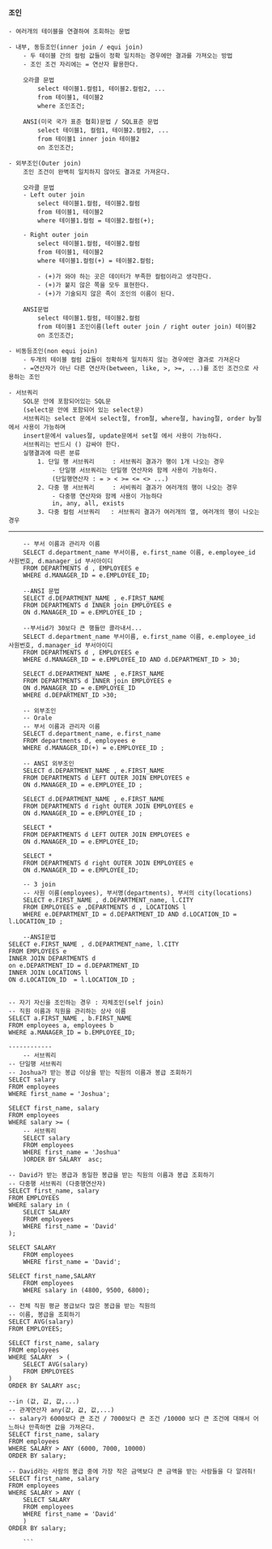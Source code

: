 #### 조인
    - 여러개의 테이블을 연결하여 조회하는 문법

    - 내부, 동등조인(inner join / equi join)
        - 두 테이블 간의 컬럼 값들이 정확 일치하는 경우에만 결과를 가져오는 방법
        - 조인 조건 자리에는 = 연산자 활용한다.

        오라클 문법
            select 테이블1.컬럼1, 테이블2.컬럼2, ...
            from 테이블1, 테이블2
            where 조인조건;

        ANSI(미국 국가 표준 협회)문법 / SQL표준 문법
            select 테이블1, 컬럼1, 테이블2.컬럼2, ...
            from 테이블1 inner join 테이블2
            on 조인조건;

    - 외부조인(Outer join)
        조인 조건이 완벽히 일치하지 않아도 결과로 가져온다.
        
        오라클 문법
        - Left outer join
            select 테이블1.컬럼, 테이블2.컬럼
            from 테이블1, 테이블2
            where 테이블1.컬럼 = 테이블2.컬럼(+);

        - Right outer join
            select 테이블1.컬럼, 테이블2.컬럼
            from 테이블1, 테이블2
            where 테이블1.컬럼(+) = 테이블2.컬럼;

            - (+)가 와야 하는 곳은 데이터가 부족한 컬럼이라고 생각한다.
            - (+)가 붙지 않은 쪽을 모두 표현한다.
            - (+)가 기술되지 않은 족이 조인의 이름이 된다.

        ANSI문법
            select 테이블1.컬럼, 테이블2.컬럼
            from 테이블1 조인이름(left outer join / right outer join) 테이블2
            on 조인조건;

    - 비동등조인(non equi join)
        - 두개의 테이블 컬럼 값들이 정확하게 일치하지 않는 경우에만 결과로 가져온다
        - =연산자가 아닌 다른 연산자(between, like, >, >=, ...)를 조인 조건으로 사용하는 조인

    - 서브쿼리
        SQL문 안에 포함되어있는 SQL문
        (select문 안에 포함되어 있는 select문)
        서브쿼리는 select 문에서 select절, from절, where절, having절, order by절 에서 사용이 가능하며
        insert문에서 values절, update문에서 set절 에서 사용이 가능하다.
        서브쿼리는 반드시 () 감싸야 한다.
        실행결과에 따른 분류
            1. 단일 행 서브쿼리     : 서브쿼리 결과가 행이 1개 나오는 경우
                - 단일행 서브쿼리는 단일행 연산자와 함께 사용이 가능하다.
                (단일행연산자 : = > < >= <= <> ...)
            2. 다중 행 서브쿼리     : 서비쿼리 결과가 여러개의 행이 나오는 경우
                - 다중행 연산자와 함께 사용이 가능하다
                in, any, all, exists
            3. 다중 컬럼 서브쿼리   : 서브쿼리 결과가 여러개의 열, 여러개의 행이 나오는 경우
------
```orcal
    -- 부서 이름과 관리자 이름
    SELECT d.department_name 부서이름, e.first_name 이름, e.employee_id 사원번호, d.manager_id 부서아이디
    FROM DEPARTMENTS d , EMPLOYEES e 
    WHERE d.MANAGER_ID = e.EMPLOYEE_ID;

    --ANSI 문법
    SELECT d.DEPARTMENT_NAME , e.FIRST_NAME 
    FROM DEPARTMENTS d INNER join EMPLOYEES e
    ON d.MANAGER_ID = e.EMPLOYEE_ID ;

    --부서id가 30보다 큰 행들만 콜라내서...
    SELECT d.department_name 부서이름, e.first_name 이름, e.employee_id 사원번호, d.manager_id 부서아이디
    FROM DEPARTMENTS d , EMPLOYEES e 
    WHERE d.MANAGER_ID = e.EMPLOYEE_ID AND d.DEPARTMENT_ID > 30;

    SELECT d.DEPARTMENT_NAME , e.FIRST_NAME 
    FROM DEPARTMENTS d INNER join EMPLOYEES e
    ON d.MANAGER_ID = e.EMPLOYEE_ID 
    WHERE d.DEPARTMENT_ID >30;

    -- 외부조인
    -- Orale
    -- 부서 이름과 관리자 이름
    SELECT d.department_name, e.first_name
    FROM departments d, employees e
    WHERE d.MANAGER_ID(+) = e.EMPLOYEE_ID ;

    -- ANSI 외부조인
    SELECT d.DEPARTMENT_NAME , e.FIRST_NAME 
    FROM DEPARTMENTS d LEFT OUTER JOIN EMPLOYEES e 
    ON d.MANAGER_ID = e.EMPLOYEE_ID ;

    SELECT d.DEPARTMENT_NAME , e.FIRST_NAME 
    FROM DEPARTMENTS d right OUTER JOIN EMPLOYEES e 
    ON d.MANAGER_ID = e.EMPLOYEE_ID ;

    SELECT * 
    FROM DEPARTMENTS d LEFT OUTER JOIN EMPLOYEES e 
    ON d.MANAGER_ID = e.EMPLOYEE_ID;

    SELECT * 
    FROM DEPARTMENTS d right OUTER JOIN EMPLOYEES e 
    ON d.MANAGER_ID = e.EMPLOYEE_ID;

    -- 3 join
    -- 사원 이름(employees), 부서명(departments), 부서의 city(locations)
    SELECT e.FIRST_NAME , d.DEPARTMENT_name, l.CITY 
    FROM EMPLOYEES e ,DEPARTMENTS d , LOCATIONS l 
    WHERE e.DEPARTMENT_ID = d.DEPARTMENT_ID AND d.LOCATION_ID = l.LOCATION_ID ;

    --ANSI문법
SELECT e.FIRST_NAME , d.DEPARTMENT_name, l.CITY 
FROM EMPLOYEES e 
INNER JOIN DEPARTMENTS d  
on e.DEPARTMENT_ID = d.DEPARTMENT_ID 
INNER JOIN LOCATIONS l 
ON d.LOCATION_ID  = l.LOCATION_ID ;


-- 자기 자신을 조인하는 경우 : 자체조인(self join)
-- 직원 이름과 직원을 관리하는 상사 이름
SELECT a.FIRST_NAME , b.FIRST_NAME 
FROM employees a, employees b
WHERE a.MANAGER_ID = b.EMPLOYEE_ID; 

------------
    -- 서브쿼리
-- 단일행 서브쿼리
-- Joshua가 받는 봉급 이상을 받는 직원의 이름과 봉급 조회하기
SELECT salary
FROM employees
WHERE first_name = 'Joshua';

SELECT first_name, salary
FROM employees
WHERE salary >= (
	-- 서브쿼리
	SELECT salary
	FROM employees
	WHERE first_name = 'Joshua'
	)ORDER BY SALARY  asc;

-- David가 받는 봉급과 동일한 봉급을 받는 직원의 이름과 봉급 조회하기
-- 다중행 서브쿼리 (다중행연산자)
SELECT first_name, salary
FROM EMPLOYEES 
WHERE salary in (
	SELECT SALARY 
	FROM employees
	WHERE first_name = 'David'
);

SELECT SALARY 
	FROM employees
	WHERE first_name = 'David';

SELECT first_name,SALARY 
	FROM employees
	WHERE salary in (4800, 9500, 6800);

-- 전체 직원 평균 봉급보다 많은 봉급을 받는 직원의
-- 이름, 봉급을 조회하기
SELECT AVG(salary)
FROM EMPLOYEES;

SELECT first_name, salary
FROM employees
WHERE SALARY  > (
	SELECT AVG(salary)
	FROM EMPLOYEES
)
ORDER BY SALARY asc;

--in (값, 값, 값,...)
-- 관계연산자 any(값, 값, 값,...)
-- salary가 6000보다 큰 조건 / 7000보다 큰 조건 /10000 보다 큰 조건에 대해서 어느하나 만족하면 값을 가져온다.
SELECT first_name, salary
FROM employees
WHERE SALARY > ANY (6000, 7000, 10000)
ORDER BY salary;

-- David라는 사람의 봉급 중에 가장 작은 금액보다 큰 금액을 받는 사람들을 다 알려줘!
SELECT first_name, salary
FROM employees
WHERE SALARY > ANY (
	SELECT SALARY 
	FROM employees
	WHERE first_name = 'David'
	)
ORDER BY salary;

    ```